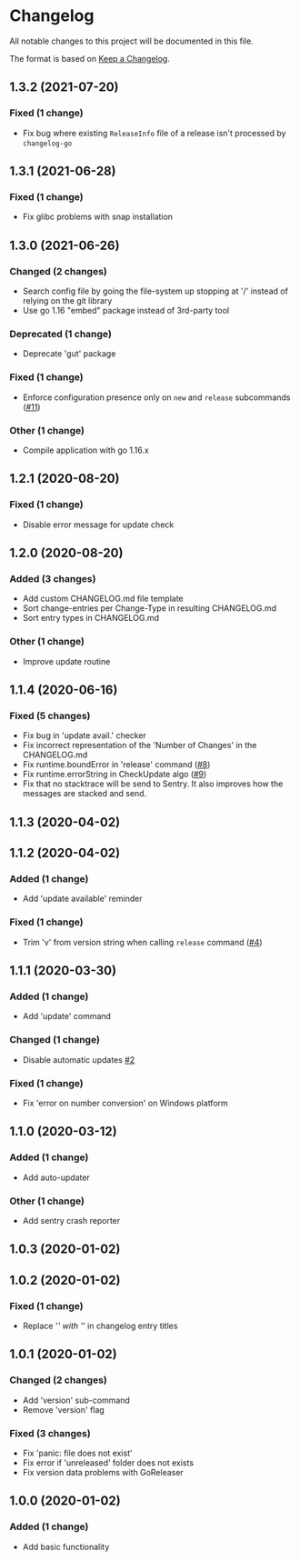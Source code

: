 # Changelog

All notable changes to this project will be documented in this file.

The format is based on [Keep a Changelog](http://keepachangelog.com/en/1.0.0/).


## 1.3.2 (2021-07-20)

### Fixed (1 change)
- Fix bug where existing `ReleaseInfo` file of a release isn't processed by `changelog-go`


## 1.3.1 (2021-06-28)

### Fixed (1 change)
- Fix glibc problems with snap installation


## 1.3.0 (2021-06-26)

### Changed (2 changes)
- Search config file by going the file-system up stopping at '/' instead of relying on the git library
- Use go 1.16 "embed" package instead of 3rd-party tool

### Deprecated (1 change)
- Deprecate 'gut' package

### Fixed (1 change)
- Enforce configuration presence only on `new` and `release` subcommands ([#11](https://gitlab.com/l0nax/changelog-go/-/issues/11))

### Other (1 change)
- Compile application with go 1.16.x


## 1.2.1 (2020-08-20)

### Fixed (1 change)
- Disable error message for update check


## 1.2.0 (2020-08-20)

### Added (3 changes)
- Add custom CHANGELOG.md file template
- Sort change-entries per Change-Type in resulting CHANGELOG.md
- Sort entry types in CHANGELOG.md

### Other (1 change)
- Improve update routine


## 1.1.4 (2020-06-16)

### Fixed (5 changes)
- Fix bug in 'update avail.' checker
- Fix incorrect representation of the 'Number of Changes' in the CHANGELOG.md
- Fix runtime.boundError in 'release' command ([#8](https://gitlab.com/l0nax/changelog-go/-/issues/8))
- Fix runtime.errorString in CheckUpdate algo ([#9](https://gitlab.com/l0nax/changelog-go/-/issues/9))
- Fix that no stacktrace will be send to Sentry. It also improves how the messages are stacked and send.


## 1.1.3 (2020-04-02)


## 1.1.2 (2020-04-02)

### Added (1 change)
- Add 'update available' reminder

### Fixed (1 change)
- Trim 'v' from version string when calling `release` command ([#4](https://gitlab.com/l0nax/changelog-go/-/issues/4))


## 1.1.1 (2020-03-30)

### Added (1 change)
- Add 'update' command

### Changed (1 change)
- Disable automatic updates [#2](https://gitlab.com/l0nax/changelog-go/-/issues/2)

### Fixed (1 change)
- Fix 'error on number conversion' on Windows platform


## 1.1.0 (2020-03-12)

### Added (1 change)
- Add auto-updater

### Other (1 change)
- Add sentry crash reporter


## 1.0.3 (2020-01-02)


## 1.0.2 (2020-01-02)

### Fixed (1 change)
- Replace '_' with '_' in changelog entry titles


## 1.0.1 (2020-01-02)

### Changed (2 changes)
- Add 'version' sub-command
- Remove 'version' flag

### Fixed (3 changes)
- Fix 'panic: file does not exist'
- Fix error if 'unreleased' folder does not exists
- Fix version data problems with GoReleaser


## 1.0.0 (2020-01-02)

### Added (1 change)
- Add basic functionality

